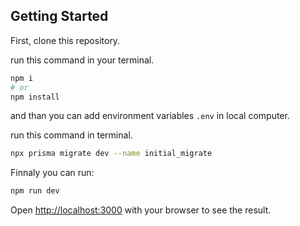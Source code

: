 ## Getting Started

First, clone this repository.

run this command in your terminal.

```bash
npm i
# or
npm install
```

and than you can add environment variables `.env` in local computer.

run this command in terminal.

```bash
npx prisma migrate dev --name initial_migrate
```

Finnaly you can run:

```bash
npm run dev
```

Open [http://localhost:3000](http://localhost:3000) with your browser to see the result.
